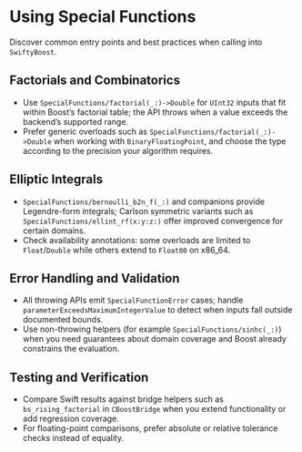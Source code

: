 # Using Special Functions

Discover common entry points and best practices when calling into ``SwiftyBoost``.

## Factorials and Combinatorics

- Use ``SpecialFunctions/factorial(_:)->Double`` for `UInt32` inputs that fit within Boost’s factorial table; the API throws when a value exceeds the backend’s supported range.
- Prefer generic overloads such as ``SpecialFunctions/factorial(_:)->Double`` when working with `BinaryFloatingPoint`, and choose the type according to the precision your algorithm requires.

## Elliptic Integrals

- ``SpecialFunctions/bernoulli_b2n_f(_:)`` and companions provide Legendre-form integrals; Carlson symmetric variants such as ``SpecialFunctions/ellint_rf(x:y:z:)`` offer improved convergence for certain domains.
- Check availability annotations: some overloads are limited to `Float`/`Double` while others extend to `Float80` on x86_64.

## Error Handling and Validation

- All throwing APIs emit ``SpecialFunctionError`` cases; handle `parameterExceedsMaximumIntegerValue` to detect when inputs fall outside documented bounds.
- Use non-throwing helpers (for example ``SpecialFunctions/sinhc(_:)``) when you need guarantees about domain coverage and Boost already constrains the evaluation.

## Testing and Verification

- Compare Swift results against bridge helpers such as `bs_rising_factorial` in `CBoostBridge` when you extend functionality or add regression coverage.
- For floating-point comparisons, prefer absolute or relative tolerance checks instead of equality.
